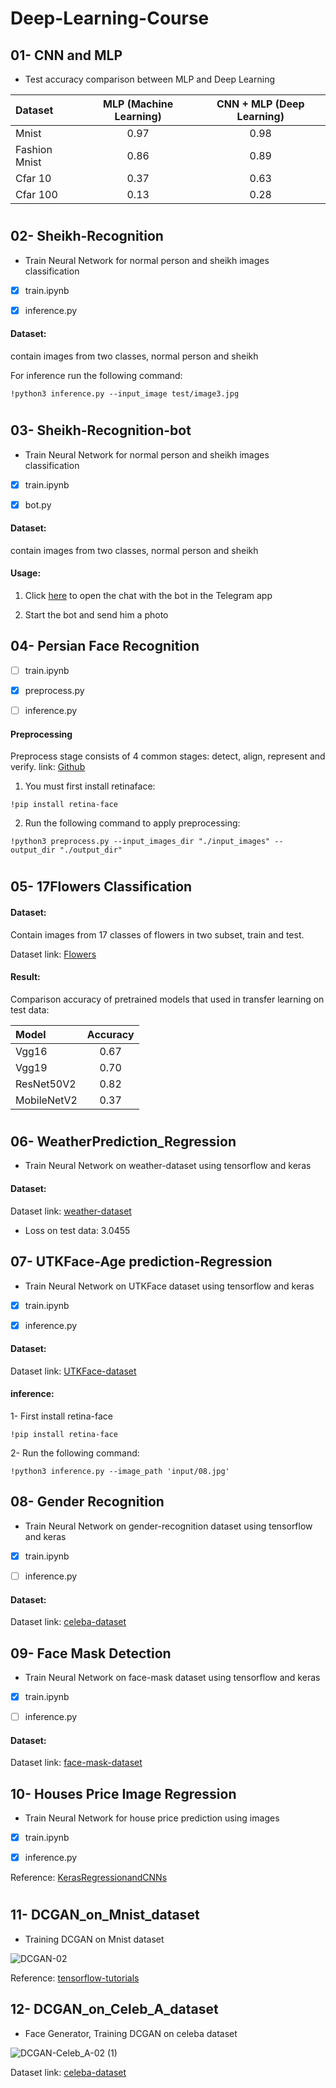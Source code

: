 # Deep-Learning-Course

## 01- CNN and MLP

- Test accuracy comparison between MLP and Deep Learning

| Dataset | MLP (Machine Learning) | CNN + MLP (Deep Learning) |
| :---         |     :---:      |          :---: |
| Mnist  | 0.97     | 0.98    |
|Fashion Mnist     | 0.86       | 0.89    |
|Cfar 10     | 0.37       | 0.63      |
|Cfar 100     | 0.13       | 0.28      |

#

## 02- Sheikh-Recognition

- Train Neural Network for normal person and sheikh images classification

- [x] train.ipynb

- [x] inference.py

#### Dataset: 

contain images from two classes, normal person and sheikh

For inference run the following command:

```
!python3 inference.py --input_image test/image3.jpg

```

#

## 03- Sheikh-Recognition-bot

- Train Neural Network for normal person and sheikh images classification

- [x] train.ipynb

- [x] bot.py

#### Dataset:

contain images from two classes, normal person and sheikh

#### Usage:

1. Click [here](https://t.me/SheikhRecognition_bot) to open the chat with the bot in the Telegram app

2. Start the bot and send him a photo

## 04- Persian Face Recognition

- [ ] train.ipynb

- [x] preprocess.py

- [ ] inference.py

#### Preprocessing

Preprocess stage consists of 4 common stages: detect, align, represent and verify. link: [Github]( https://github.com/serengil/retinaface#:~:text=RetinaFace%20is%20a%20deep%20learning,is%20published%20by%20Stanislas%20Bertrand.)

1. You must first install retinaface:

```
!pip install retina-face
```

2. Run the following command to apply preprocessing:

```
!python3 preprocess.py --input_images_dir "./input_images" --output_dir "./output_dir"
```

#

## 05- 17Flowers Classification

#### Dataset:

Contain images from 17 classes of flowers in two subset, train and test.

Dataset link: [Flowers]( https://drive.google.com/drive/folders/1-7GcWubgmhIImiZUrghV3haBjIeLoEhf?usp=sharing)

#### Result:

Comparison accuracy of pretrained models that used in transfer learning on test data:

| Model | Accuracy |
| :---         |     :---:      |
| Vgg16  | 0.67     | 
|Vgg19     | 0.70       | 
|ResNet50V2    | 0.82       |
|MobileNetV2     | 0.37       | 

#

## 06- WeatherPrediction_Regression

- Train Neural Network on weather-dataset using tensorflow and keras

#### Dataset:

Dataset link: [weather-dataset]( https://drive.google.com/drive/folders/10OdTbgLI8O-ZezfHopbpbqgJ_lI9M5D-?usp=sharing)

- Loss on test data: 3.0455

## 07- UTKFace-Age prediction-Regression

- Train Neural Network on UTKFace dataset using tensorflow and keras

- [x] train.ipynb

- [x] inference.py

#### Dataset:

Dataset link: [UTKFace-dataset]( https://www.kaggle.com/jangedoo/utkface-new)


#### inference:

1- First install retina-face
```
!pip install retina-face
```

2- Run the following command:

```
!python3 inference.py --image_path 'input/08.jpg'
```

## 08- Gender Recognition

- Train Neural Network on gender-recognition dataset using tensorflow and keras

- [x] train.ipynb

- [ ] inference.py

#### Dataset:

Dataset link: [celeba-dataset]( https://www.kaggle.com/ashishjangra27/gender-recognition-200k-images-celeba)

## 09- Face Mask Detection

- Train Neural Network on face-mask dataset using tensorflow and keras

- [x] train.ipynb

- [ ] inference.py

#### Dataset:

Dataset link: [face-mask-dataset]( ashishjangra27/face-mask-12k-images-dataset)

## 10- Houses Price Image Regression

- Train Neural Network for house price prediction using images

- [x] train.ipynb

- [x] inference.py

Reference: [KerasRegressionandCNNs]( https://www.pyimagesearch.com/2019/01/28/keras-regression-and-cnns/)

#

## 11- DCGAN_on_Mnist_dataset

- Training DCGAN on Mnist dataset

![DCGAN-02](https://user-images.githubusercontent.com/82975802/135684094-e46ae7fd-4d25-401c-b91b-7fe30cef7164.gif)

Reference: [tensorflow-tutorials]( https://www.tensorflow.org/tutorials/generative/dcgan)

## 12- DCGAN_on_Celeb_A_dataset

- Face Generator, Training DCGAN on celeba dataset

![DCGAN-Celeb_A-02 (1)](https://user-images.githubusercontent.com/82975802/135740954-117c825d-d07e-4b8f-a100-74d61a72b933.gif)

Dataset link: [celeba-dataset]( https://www.kaggle.com/ashishjangra27/gender-recognition-200k-images-celeba)
